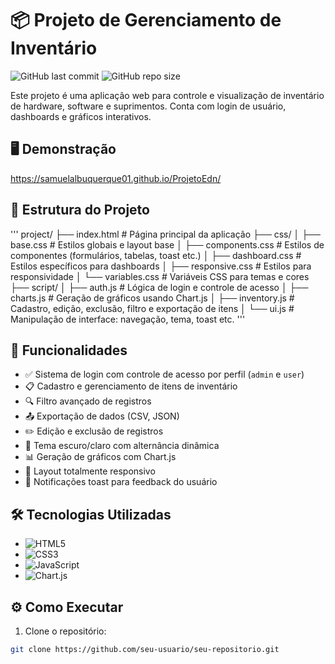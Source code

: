 # 📦 Projeto de Gerenciamento de Inventário

![GitHub last commit](https://img.shields.io/github/last-commit/seu-usuario/seu-repositorio)
![GitHub repo size](https://img.shields.io/github/repo-size/seu-usuario/seu-repositorio)


Este projeto é uma aplicação web para controle e visualização de inventário de hardware, software e suprimentos. Conta com login de usuário, dashboards e gráficos interativos.

## 🖥️ Demonstração

https://samuelalbuquerque01.github.io/ProjetoEdn/
## 📁 Estrutura do Projeto

'''
project/
├── index.html # Página principal da aplicação
├── css/
│ ├── base.css # Estilos globais e layout base
│ ├── components.css # Estilos de componentes (formulários, tabelas, toast etc.)
│ ├── dashboard.css # Estilos específicos para dashboards
│ ├── responsive.css # Estilos para responsividade
│ └── variables.css # Variáveis CSS para temas e cores
├── script/
│ ├── auth.js # Lógica de login e controle de acesso
│ ├── charts.js # Geração de gráficos usando Chart.js
│ ├── inventory.js # Cadastro, edição, exclusão, filtro e exportação de itens
│ └── ui.js # Manipulação de interface: navegação, tema, toast etc.
'''

## 🚀 Funcionalidades

- ✅ Sistema de login com controle de acesso por perfil (`admin` e `user`)
- 📋 Cadastro e gerenciamento de itens de inventário
- 🔍 Filtro avançado de registros
- 📤 Exportação de dados (CSV, JSON)
- ✏️ Edição e exclusão de registros
- 🌙 Tema escuro/claro com alternância dinâmica
- 📊 Geração de gráficos com Chart.js
- 📱 Layout totalmente responsivo
- 🎉 Notificações toast para feedback do usuário

## 🛠️ Tecnologias Utilizadas

- ![HTML5](https://img.shields.io/badge/-HTML5-E34F26?logo=html5&logoColor=white)
- ![CSS3](https://img.shields.io/badge/-CSS3-1572B6?logo=css3&logoColor=white)
- ![JavaScript](https://img.shields.io/badge/-JavaScript-F7DF1E?logo=javascript&logoColor=black)
- ![Chart.js](https://img.shields.io/badge/-Chart.js-FF6384?logo=chart.js&logoColor=white)

## ⚙️ Como Executar

1. Clone o repositório:
```bash
git clone https://github.com/seu-usuario/seu-repositorio.git


